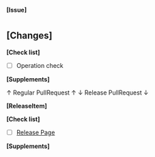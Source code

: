 **[Issue]**
#

**[Changes]**
- 

**[Check list]**
- [ ] Operation check

**[Supplements]**

↑ Regular PullRequest ↑
↓ Release PullRequest ↓

**[ReleaseItem]**


**[Check list]**
- [ ] [Release Page](https://github.com/kenchaan/PicWorking/releases)

**[Supplements]**
